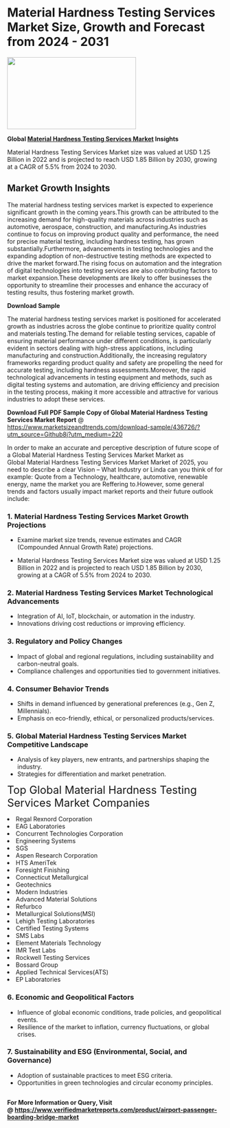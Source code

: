 <H1>Material Hardness Testing Services Market Size, Growth and Forecast from 2024 - 2031</H1><img class="aligncenter size-medium wp-image-584254" src="https://thirdeyenews.in/wp-content/uploads/2024/09/Global-Market-Research-300x168.jpeg" alt="" width="300" height="168" /><p><strong>Global&nbsp;<a href="https://www.marketsizeandtrends.com/download-sample/436726/?utm_source=Github8j?utm_medium=220">Material Hardness Testing Services Market</a> Insights</strong></p><p>Material Hardness Testing Services Market size was valued at USD 1.25 Billion in 2022 and is projected to reach USD 1.85 Billion by 2030, growing at a CAGR of 5.5% from 2024 to 2030.</p><p><h2>Market Growth Insights</h2> <p>The material hardness testing services market is expected to experience significant growth in the coming years.This growth can be attributed to the increasing demand for high-quality materials across industries such as automotive, aerospace, construction, and manufacturing.As industries continue to focus on improving product quality and performance, the need for precise material testing, including hardness testing, has grown substantially.Furthermore, advancements in testing technologies and the expanding adoption of non-destructive testing methods are expected to drive the market forward.The rising focus on automation and the integration of digital technologies into testing services are also contributing factors to market expansion.These developments are likely to offer businesses the opportunity to streamline their processes and enhance the accuracy of testing results, thus fostering market growth.</p> <p><strong>Download Sample</strong></p> <p>The material hardness testing services market is positioned for accelerated growth as industries across the globe continue to prioritize quality control and materials testing.The demand for reliable testing services, capable of ensuring material performance under different conditions, is particularly evident in sectors dealing with high-stress applications, including manufacturing and construction.Additionally, the increasing regulatory frameworks regarding product quality and safety are propelling the need for accurate testing, including hardness assessments.Moreover, the rapid technological advancements in testing equipment and methods, such as digital testing systems and automation, are driving efficiency and precision in the testing process, making it more accessible and attractive for various industries to adopt these services.</p> <p><span class=""><strong>Download Full PDF Sample Copy of Global Material Hardness Testing Services Market Report</strong> @ <a href="https://www.marketsizeandtrends.com/download-sample/436726/?utm_source=Github8j?utm_medium=220" target="_blank">https://www.marketsizeandtrends.com/download-sample/436726/?utm_source=Github8j?utm_medium=220</a></span></p><p>In order to make an accurate and perceptive description of future scope of a Global&nbsp;Material Hardness Testing Services Market Market as Global&nbsp;Material Hardness Testing Services Market Market of 2025, you need to describe a clear Vision &ndash; What Industry or Linda can you think of for example: Quote from a Technology, healthcare, automotive, renewable energy, name the market you are Reffering to.However, some general trends and factors usually impact market reports and their future outlook include:</p><h3>1.&nbsp;<strong>Material Hardness Testing Services Market Growth Projections</strong></h3><ul><li>Examine market size trends, revenue estimates and CAGR (Compounded Annual Growth Rate) projections.</li><li><p>Material Hardness Testing Services Market size was valued at USD 1.25 Billion in 2022 and is projected to reach USD 1.85 Billion by 2030, growing at a CAGR of 5.5% from 2024 to 2030.</p></li></ul><h3>2.&nbsp;<strong>Material Hardness Testing Services Market Technological Advancements</strong></h3><ul><li>Integration of AI, IoT, blockchain, or automation in the industry.</li><li>Innovations driving cost reductions or improving efficiency.</li></ul><h3>3.&nbsp;<strong>Regulatory and Policy Changes</strong></h3><ul><li>Impact of global and regional regulations, including sustainability and carbon-neutral goals.</li><li>Compliance challenges and opportunities tied to government initiatives.</li></ul><h3>4.&nbsp;<strong>Consumer Behavior Trends</strong></h3><ul><li>Shifts in demand influenced by generational preferences (e.g., Gen Z, Millennials).</li><li>Emphasis on eco-friendly, ethical, or personalized products/services.</li></ul><h3>5.&nbsp;<strong>Global Material Hardness Testing Services Market Competitive Landscape</strong></h3><ul><li>Analysis of key players, new entrants, and partnerships shaping the industry.</li><li>Strategies for differentiation and market penetration.</li></ul><p data-pm-slice="1 1 []"><span style="color: inherit; font-family: inherit; font-size: 25px;">Top Global Material Hardness Testing Services Market Companies</span></p><div class="" data-test-id=""><p><li>Regal Rexnord Corporation</li><li> EAG Laboratories</li><li> Concurrent Technologies Corporation</li><li> Engineering Systems</li><li> SGS</li><li> Aspen Research Corporation</li><li> HTS AmeriTek</li><li> Foresight Finishing</li><li> Connecticut Metallurgical</li><li> Geotechnics</li><li> Modern Industries</li><li> Advanced Material Solutions</li><li> Refurbco</li><li> Metallurgical Solutions(MSI)</li><li> Lehigh Testing Laboratories</li><li> Certified Testing Systems</li><li> SMS Labs</li><li> Element Materials Technology</li><li> IMR Test Labs</li><li> Rockwell Testing Services</li><li> Bossard Group</li><li> Applied Technical Services(ATS)</li><li> EP Laboratories</li></p></div><h3>6.&nbsp;<strong>Economic and Geopolitical Factors</strong></h3><ul><li>Influence of global economic conditions, trade policies, and geopolitical events.</li><li>Resilience of the market to inflation, currency fluctuations, or global crises.</li></ul><h3>7.&nbsp;<strong>Sustainability and ESG (Environmental, Social, and Governance)</strong></h3><ul><li>Adoption of sustainable practices to meet ESG criteria.</li><li>Opportunities in green technologies and circular economy principles.</li></ul><h2><strong style="font-size: 14px;">For More Information or Query, Visit @&nbsp;</strong><a style="background-color: #ffffff; font-size: 14px;" href="https://www.marketsizeandtrends.com/report/material-hardness-testing-services-market/" target="_blank">https://www.verifiedmarketreports.com/product/airport-passenger-boarding-bridge-market</a></h2>
